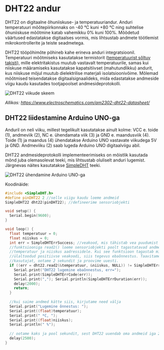 # DHT22 andur

DHT22 on digitaalne õhuniiskuse- ja temperatuuriandur. Anduri temperatuuri mõõtepiirkonnaks on -40 °C kuni +80 °C ning suhtelise õhuniiskuse mõõtmine katab vahemikku 0% kuni 100%. Mõõdetud väärtused edastatakse digitaalses vormis, mis lihtsustab andmete töötlemist mikrokontrollerite ja teiste seadmetega.

DHT22 tööpõhimõte põhineb kahe erineva anduri integratsioonil. Temperatuuri mõõtmiseks kasutatakse termistorit ([temperatuurist sõltuv takisti](https://github.com/nullyks/Arduino-baaselemendid/blob/main/materjalid/1_takistid.md)), mille elektritakistus muutub vastavalt temperatuurile, samas kui niiskuse määramiseks kasutatakse kapatsitiivset (mahutundlikku) andurit, kus niiskuse mõjul muutub dielektrilise materjali isolatsioonivõime. Mõlemad mõõtmised teisendatakse digitaalsignaalideks, mida edastatakse andmeside viigu kaudu kasutades tootjapoolset andmesideprotokolli.

![DHT22 viikude skeem](meedia/DHT22.png)

*Allikas: https://www.electroschematics.com/am2302-dht22-datasheet/*

## DHT22 liidestamine Arduino UNO-ga

Anduril on neli viiku, millest tegelikult kasutatakse ainult kolme: VCC e. toide (1), andmeviik (2), NC e. ühendamata viik (3) ja GND e. maandusviik (4). Toide (1) ja maandus (4) ühendatakse Arduino UNO vastavate viikudega 5V ja GND. Andmeviiku (2) saab lugeda Arduino UNO digitaalviigu abil.

DHT22 andmesideprotokolli implementeerimiseks on mõistlik kasutada mõnd juba olemasolevat teeki, mis lihtsustab oluliselt anduri lugemist. Järgnevas näites kasutatakse [SimpleDHT](https://github.com/winlinvip/SimpleDHT) teeki.

![DHT22 ühendamine Arduino UNO-ga](meedia/DHT22näide.png)

Koodinäide:

~~~cpp
#include <SimpleDHT.h>
#define pinDHT22 2 //selle viigu kaudu loeme andmeid
SimpleDHT22 dht22(pinDHT22); //defineerime sensoriobjekti

void setup() {
  Serial.begin(9600);
}

void loop() {
  float temperatuur = 0;
  float niiskus = 0;
  int err = SimpleDHTErrSuccess; //veakood, mis tähistab vea puudumist
  //funktsiooniga read2() loeme sensoriobjekti poolt tagastatavad andmed muutujate
  //temperatuur ja niiskus aadressidele. Kui see funktsioon tagastab midagi muud peale 
  //ülaltoodud positiivse veakoodi, siis tegevus ebaõnnestus. Taavitame sellest
  //kasutajat, ootame 2 sekundit ja proovime uuesti.
  if ((err = dht22.read2(&temperatuur, &niiskus, NULL)) != SimpleDHTErrSuccess) {
    Serial.print("DHT22 lugemine ebaõnnestus, err="); 
    Serial.print(SimpleDHTErrCode(err));
    Serial.print(","); Serial.println(SimpleDHTErrDuration(err)); 
    delay(2000);
    return;
  }
  
  //kui saime andmed kätte siis, kirjutame need välja
  Serial.print("Lugemine õnnestus: ");
  Serial.print((float)temperatuur); 
  Serial.print(" *C, ");
  Serial.print((float)niiskus); 
  Serial.println(" %");
  
  // ootame kaks ja pool sekundit, sest DHT22 uuendab oma andmeid iga 2 sekundi tagant
  delay(2500);
}

~~~